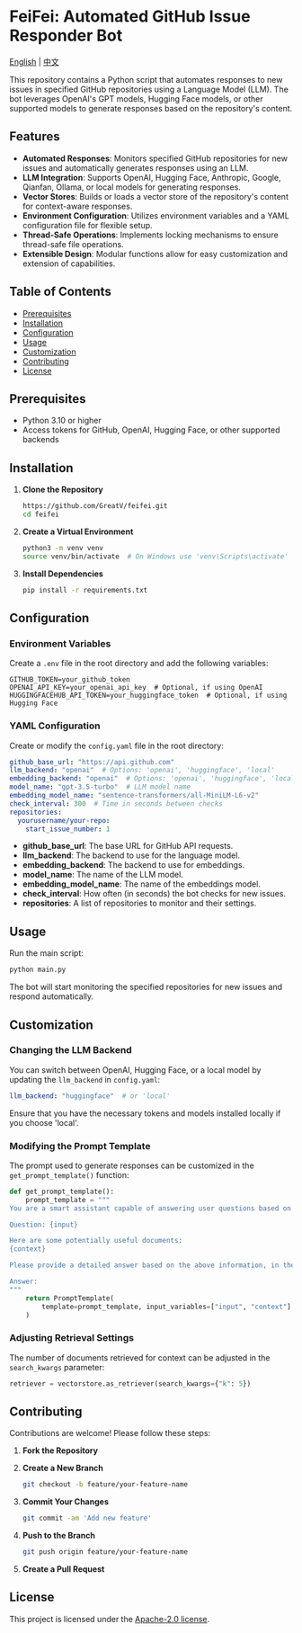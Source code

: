 # FeiFei: Automated GitHub Issue Responder Bot

[English](README.md) | [中文](README_CN.md)

This repository contains a Python script that automates responses to new issues in specified GitHub repositories using a Language Model (LLM). The bot leverages OpenAI's GPT models, Hugging Face models, or other supported models to generate responses based on the repository's content.

## Features

- **Automated Responses**: Monitors specified GitHub repositories for new issues and automatically generates responses using an LLM.
- **LLM Integration**: Supports OpenAI, Hugging Face, Anthropic, Google, Qianfan, Ollama, or local models for generating responses.
- **Vector Stores**: Builds or loads a vector store of the repository's content for context-aware responses.
- **Environment Configuration**: Utilizes environment variables and a YAML configuration file for flexible setup.
- **Thread-Safe Operations**: Implements locking mechanisms to ensure thread-safe file operations.
- **Extensible Design**: Modular functions allow for easy customization and extension of capabilities.

## Table of Contents

- [Prerequisites](#prerequisites)
- [Installation](#installation)
- [Configuration](#configuration)
- [Usage](#usage)
- [Customization](#customization)
- [Contributing](#contributing)
- [License](#license)

## Prerequisites

- Python 3.10 or higher
- Access tokens for GitHub, OpenAI, Hugging Face, or other supported backends

## Installation

1. **Clone the Repository**

   ```bash
   https://github.com/GreatV/feifei.git
   cd feifei
   ```

2. **Create a Virtual Environment**

   ```bash
   python3 -m venv venv
   source venv/bin/activate  # On Windows use 'venv\Scripts\activate'
   ```

3. **Install Dependencies**

   ```bash
   pip install -r requirements.txt
   ```

## Configuration

### Environment Variables

Create a `.env` file in the root directory and add the following variables:

```env
GITHUB_TOKEN=your_github_token
OPENAI_API_KEY=your_openai_api_key  # Optional, if using OpenAI
HUGGINGFACEHUB_API_TOKEN=your_huggingface_token  # Optional, if using Hugging Face
```

### YAML Configuration

Create or modify the `config.yaml` file in the root directory:

```yaml
github_base_url: "https://api.github.com"
llm_backend: "openai"  # Options: 'openai', 'huggingface', 'local'
embedding_backend: "openai"  # Options: 'openai', 'huggingface', 'local'
model_name: "gpt-3.5-turbo"  # LLM model name
embedding_model_name: "sentence-transformers/all-MiniLM-L6-v2"
check_interval: 300  # Time in seconds between checks
repositories:
  yourusername/your-repo:
    start_issue_number: 1
```

- **github_base_url**: The base URL for GitHub API requests.
- **llm_backend**: The backend to use for the language model.
- **embedding_backend**: The backend to use for embeddings.
- **model_name**: The name of the LLM model.
- **embedding_model_name**: The name of the embeddings model.
- **check_interval**: How often (in seconds) the bot checks for new issues.
- **repositories**: A list of repositories to monitor and their settings.

## Usage

Run the main script:

```bash
python main.py
```

The bot will start monitoring the specified repositories for new issues and respond automatically.

## Customization

### Changing the LLM Backend

You can switch between OpenAI, Hugging Face, or a local model by updating the `llm_backend` in `config.yaml`:

```yaml
llm_backend: "huggingface"  # or 'local'
```

Ensure that you have the necessary tokens and models installed locally if you choose 'local'.

### Modifying the Prompt Template

The prompt used to generate responses can be customized in the `get_prompt_template()` function:

```python
def get_prompt_template():
    prompt_template = """
You are a smart assistant capable of answering user questions based on provided documents.

Question: {input}

Here are some potentially useful documents:
{context}

Please provide a detailed answer based on the above information, in the same language as the question. If possible, reference related Issues or Discussions and provide links.

Answer:
"""
    return PromptTemplate(
        template=prompt_template, input_variables=["input", "context"]
    )
```

### Adjusting Retrieval Settings

The number of documents retrieved for context can be adjusted in the `search_kwargs` parameter:

```python
retriever = vectorstore.as_retriever(search_kwargs={"k": 5})
```

## Contributing

Contributions are welcome! Please follow these steps:

1. **Fork the Repository**

2. **Create a New Branch**

   ```bash
   git checkout -b feature/your-feature-name
   ```

3. **Commit Your Changes**

   ```bash
   git commit -am 'Add new feature'
   ```

4. **Push to the Branch**

   ```bash
   git push origin feature/your-feature-name
   ```

5. **Create a Pull Request**

## License

This project is licensed under the [Apache-2.0 license](LICENSE).

